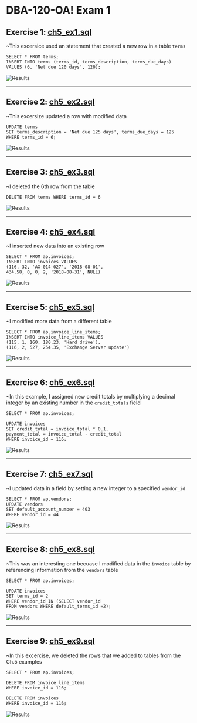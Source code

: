 # DBA-120-OA! Exam 1

## Exercise 1: [ch5_ex1.sql](ch5_ex1.sql)

~This excersice used an statement that created a new row in a table `terms`


```
SELECT * FROM terms;
INSERT INTO terms (terms_id, terms_description, terms_due_days)
VALUES (6, 'Net due 120 days', 120);
```

![Results](ch5_ex1_proof.png)

---
## Exercise 2: [ch5_ex2.sql](ch5_ex2.sql)

~This excersize updated a row with modified data


```
UPDATE terms
SET terms_description = 'Net due 125 days', terms_due_days = 125
WHERE terms_id = 6;
```

![Results](ch5_ex2_proof.png)


---
## Exercise 3: [ch5_ex3.sql](ch5_ex3.sql)

~I deleted the 6th row from the table


```
DELETE FROM terms WHERE terms_id = 6
```

![Results](ch5_ex3_proof.png)

---
## Exercise 4: [ch5_ex4.sql](ch5_ex4.sql)

~I inserted new data into an existing row


```
SELECT * FROM ap.invoices;
INSERT INTO invoices VALUES 
(116, 32, 'AX-014-027', '2018-08-01', 
434.58, 0, 0, 2, '2018-08-31', NULL)
```

![Results](ch5_ex4_proof.png)

---
## Exercise 5: [ch5_ex5.sql](ch5_ex5.sql)

~I modified more data from a different table


```
SELECT * FROM ap.invoice_line_items;
INSERT INTO invoice_line_items VALUES
(115, 1, 160, 180.23, 'Hard drive'),
(116, 2, 527, 254.35, 'Exchange Server update')
```

![Results](ch5_ex5_proof.png)

---
## Exercise 6: [ch5_ex6.sql](ch5_ex6.sql)

~In this example, I assigned new credit totals by multiplying a decimal integer by an existing number in the `credit_totals` field


```
SELECT * FROM ap.invoices;

UPDATE invoices
SET credit_total = invoice_total * 0.1,
payment_total = invoice_total - credit_total
WHERE invoice_id = 116;
```

![Results](ch5_ex6_proof.png)

---
## Exercise 7: [ch5_ex7.sql](ch5_ex7.sql)

~I updated data in a field by setting a new integer to a specified `vendor_id`


```
SELECT * FROM ap.vendors;
UPDATE vendors
SET default_account_number = 403
WHERE vendor_id = 44
```

![Results](ch5_ex7_proof.png)

---
## Exercise 8: [ch5_ex8.sql](ch5_ex8.sql)

~This was an interesting one becuase I modified data in the `invoice` table by referencing information from the `vendors` table


```
SELECT * FROM ap.invoices;

UPDATE invoices
SET terms_id = 2
WHERE vendor_id IN (SELECT vendor_id
FROM vendors WHERE default_terms_id =2);

```

![Results](ch5_ex8_proof.png)

---
## Exercise 9: [ch5_ex9.sql](ch5_ex9.sql)

~In this excercise, we deleted the rows that we added to tables from the Ch.5 examples


```
SELECT * FROM ap.invoices;

DELETE FROM invoice_line_items
WHERE invoice_id = 116;

DELETE FROM invoices
WHERE invoice_id = 116;

```

![Results](ch5_ex9_proof.png)

